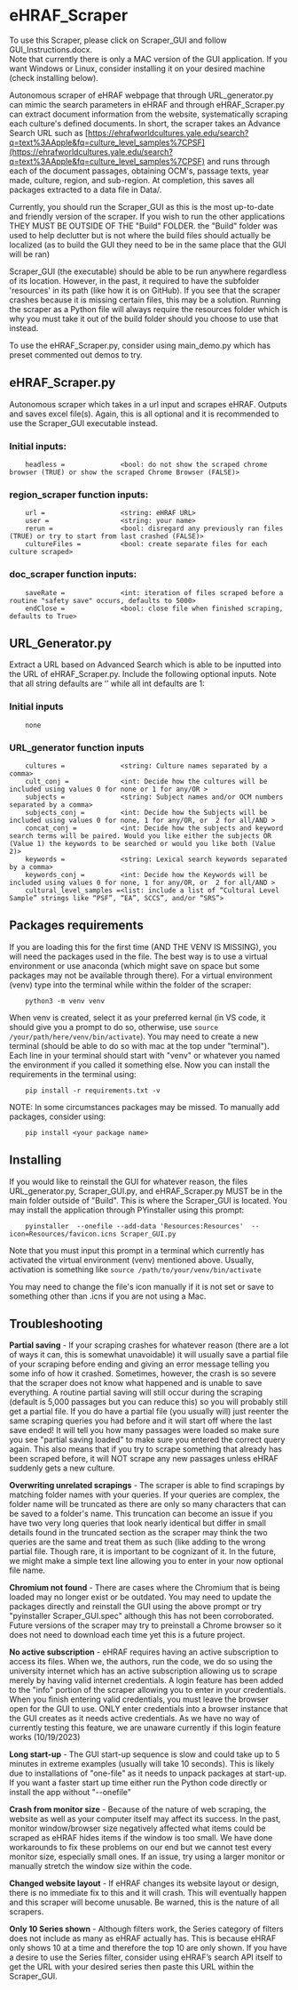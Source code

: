 # eHRAF_Scraper

To use this Scraper, please click on Scraper_GUI and follow GUI_Instructions.docx. <br>
Note that currently there is only a MAC version of the GUI application. If you want Windows or Linux, consider installing it on your desired machine (check installing below).


Autonomous scraper of eHRAF webpage that through URL_generator.py can mimic the search parameters in eHRAF and through eHRAF_Scraper.py can extract document information from the website, systematically scraping each culture's defined documents.
In short, the scraper takes an Advance Search URL such as [https://ehrafworldcultures.yale.edu/search?q=text%3AApple&fq=culture_level_samples%7CPSF](https://ehrafworldcultures.yale.edu/search?q=text%3AApple&fq=culture_level_samples%7CPSF)
and runs through each of the document passages, obtaining OCM's, passage texts, year made, culture, region, and sub-region. At completion, this saves all packages extracted to a data file in Data/.

Currently, you should run the Scraper_GUI as this is the most up-to-date and friendly version of the scraper. If you wish to run the other applications THEY MUST BE OUTSIDE OF THE "Build" FOLDER. the "Build" folder was used to help declutter but is not where the build files should actually be localized (as to build the GUI they need to be in the same place that the GUI will be ran)

Scraper_GUI (the executable) should be able to be run anywhere regardless of its location. However, in the past, it required to have the subfolder 'resources' in its path (like how it is on GitHub). If you see that the scraper crashes because it is missing certain files, this may be a solution. Running the scraper as a Python file will always require the resources folder which is why you must take it out of the build folder should you choose to use that instead.




To use the eHRAF_Scraper.py, consider using main_demo.py which has preset commented out demos to try.

## eHRAF_Scraper.py 
Autonomous scraper which takes in a url input and scrapes eHRAF. Outputs and saves excel file(s). Again, this is all optional and it is recommended to use the Scraper_GUI executable instead.
### Initial inputs:
        headless =              <bool: do not show the scraped chrome browser (TRUE) or show the scraped Chrome Browser (FALSE)>

### region_scraper function inputs:
        url =                   <string: eHRAF URL>
        user =                  <string: your name>
        rerun =                 <bool: disregard any previously ran files (TRUE) or try to start from last crashed (FALSE)>
        cultureFiles =          <bool: create separate files for each culture scraped>

### doc_scraper function inputs:
        saveRate =              <int: iteration of files scraped before a routine "safety save" occurs, defaults to 5000>
        endClose =              <bool: close file when finished scraping, defaults to True>

## URL_Generator.py
Extract a URL based on Advanced Search which is able to be inputted into the URL of eHRAF_Scraper.py. Include the following optional inputs. Note that all string defaults are ‘’ while all int defaults are 1:
### Initial inputs
        none
### URL_generator function inputs
        cultures =              <string: Culture names separated by a comma>
        cult_conj =             <int: Decide how the cultures will be included using values 0 for none or 1 for any/OR >
        subjects =              <string: Subject names and/or OCM numbers separated by a comma>
        subjects_conj =         <int: Decide how the Subjects will be included using values 0 for none, 1 for any/OR, or  2 for all/AND >
        concat_conj =           <int: Decide how the subjects and keyword search terms will be paired. Would you like either the subjects OR (Value 1) the keywords to be searched or would you like both (Value 2)>
        keywords =              <string: Lexical search keywords separated by a comma>
        keywords_conj =         <int: Decide how the Keywords will be included using values 0 for none, 1 for any/OR, or  2 for all/AND >
        cultural_level_samples =<list: include a list of “Cultural Level Sample” strings like “PSF”, “EA”, SCCS”, and/or “SRS”>
### 

## Packages requirements

If you are loading this for the first time (AND THE VENV IS MISSING), you will need the packages used in the file. The best way is to use a virtual environment or use anaconda (which might save on space but some packages may not be available through there). For a virtual environment (venv) type into the terminal while within the folder of the scraper:

        python3 -m venv venv
        
When venv is created, select it as your preferred kernal (in VS code, it should give you a prompt to do so, otherwise, use `source /your/path/here/venv/bin/activate`). You may need to create a new terminal (should be able to do so with mac at the top under "terminal"). Each line in your terminal should start with "venv" or whatever you named the environment if you called it something else. Now you can install the requirements in the terminal using:

        pip install -r requirements.txt -v
        
NOTE: In some circumstances packages may be missed. To manually add packages, consider using:

        pip install <your package name>


## Installing
If you would like to reinstall the GUI for whatever reason, the files URL_generator.py, Scraper_GUI.py, and eHRAF_Scraper.py MUST be in the main folder outside of "Build". This is where the Scraper_GUI is located. You may install the application through PYinstaller using this prompt: 
        
        
        pyinstaller  --onefile --add-data 'Resources:Resources'  --icon=Resources/favicon.icns Scraper_GUI.py
        
Note that you must input this prompt in a terminal which currently has activated the virtual environment (venv) mentioned above. Usually, activation is something like `source /path/to/your/venv/bin/activate`
        
        
You may need to change the file's icon manually if it is not set or save to something other than .icns if you are not using a Mac.



## Troubleshooting

**Partial saving** - If your scraping crashes for whatever reason (there are a lot of ways it can, this is somewhat unavoidable) it will usually save a partial file of your scraping before ending and giving an error message telling you some info of how it crashed. Sometimes, however, the crash is so severe that the scraper does not know what happened and is unable to save everything. A routine partial saving will still occur during the scraping (default is 5,000 passages but you can reduce this) so you will probably still get a partial file. If you do have a partial file (you usually will) just reenter the same scraping queries you had before and it will start off where the last save ended! It will tell you how many passages were loaded so make sure you see "partial saving loaded" to make sure you entered the correct query again. This also means that if you try to scrape something that already has been scraped before, it will NOT scrape any new passages unless eHRAF suddenly gets a new culture. 

**Overwriting unrelated scrapings** - The scraper is able to find scrapings by matching folder names with your queries. If your queries are complex, the folder name will be truncated as there are only so many characters that can be saved to a folder's name. This truncation can become an issue if you have two very long queries that look nearly identical but differ in small details found in the truncated section as the scraper may think the two queries are the same and treat them as such (like adding to the wrong partial file. Though rare, it is important to be cognizant of it. In the future, we might make a simple text line allowing you to enter in your now optional file name.

**Chromium not found** - There are cases where the Chromium that is being loaded may no longer exist or be outdated. You may need to update the packages directly and reinstall the GUI using the above prompt or try "pyinstaller Scraper_GUI.spec" although this has not been corroborated. Future versions of the scraper may try to preinstall a Chrome browser so it does not need to download each time yet this is a future project. 

**No active subscription** - eHRAF requires having an active subscription to access its files. When we, the authors, run the code, we do so using the university internet which has an active subscription allowing us to scrape merely by having valid internet credentials. A login feature has been added to the "info" portion of the scraper allowing you to enter in your credentials. When you finish entering valid credentials, you must leave the browser open for the GUI to use. ONLY enter credentials into a browser instance that the GUI creates as it needs active credentials. As we have no way of currently testing this feature, we are unaware currently if this login feature works (10/19/2023)

**Long start-up** - The GUI start-up sequence is slow and could take up to 5 minutes in extreme examples (usually will take 10 seconds). This is likely due to installations of "one-file" as it needs to unpack packages at start-up. If you want a faster start up time either run the Python code directly or install the app without "--onefile"

**Crash from monitor size** - Because of the nature of web scraping, the website as well as your computer itself may affect its success. In the past, monitor window/browser size negatively affected what items could be scraped as eHRAF hides items if the window is too small. We have done workarounds to fix these problems on our end but we cannot test every monitor size, especially small ones. If an issue, try using a larger monitor or manually stretch the window size within the code. 

**Changed website layout** - If eHRAF changes its website layout or design, there is no immediate fix to this and it will crash. This will eventually happen and this scraper will become unusable. Be warned, this is the nature of all scrapers.

**Only 10 Series shown** - Although filters work, the Series category of filters does not include as many as eHRAF actually has. This is because eHRAF only shows 10 at a time and therefore the top 10 are only shown. If you have a desire to use the Series filter, consider using eHRAF’s search API itself to get the URL with your desired series then paste this URL within the Scraper_GUI.


